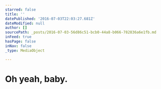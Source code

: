 ```yaml
---
starred: false
title: ''
datePublished: '2016-07-03T22:03:27.681Z'
dateModified: null
author: []
sourcePath: _posts/2016-07-03-56d86c51-bcb0-44a8-b066-782836a6e1fb.md
inFeed: true
hasPage: false
inNav: false
_type: MediaObject

---
```

# Oh yeah, baby.